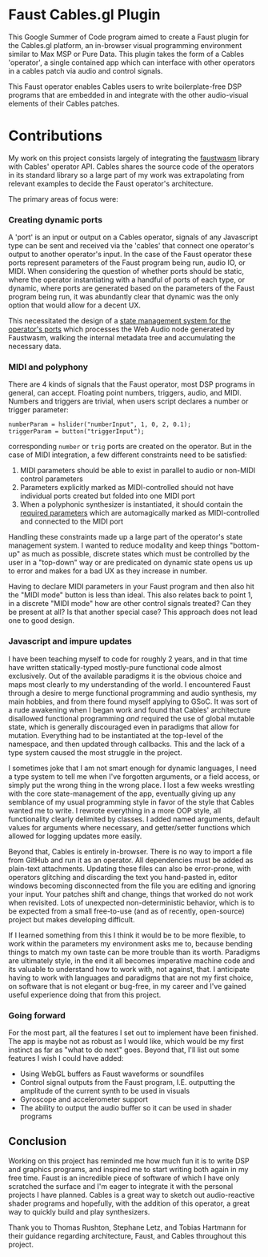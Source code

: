 # Faust Cables.gl Plugin

This Google Summer of Code program aimed to create a Faust plugin for the Cables.gl platform, an in-browser visual programming environment similar to Max MSP or Pure Data. 
This plugin takes the form of a Cables 'operator', a single contained app which can interface with other operators in a cables patch via audio and control signals.

This Faust operator enables Cables users to write boilerplate-free DSP programs that are embedded in and integrate with the other audio-visual elements of their Cables patches.

# Contributions 

My work on this project consists largely of integrating the [faustwasm](https://github.com/grame-cncm/faustwasm) library with Cables' operator API. Cables shares the source code of the operators in its standard library so a large part of my work was extrapolating from relevant examples to decide the Faust operator's architecture.

The primary areas of focus were:
  
### Creating dynamic ports

A 'port' is an input or output on a Cables operator, signals of any Javascript type can be sent and received via the 'cables' that connect one operator's output to another operator's input. 
In the case of the Faust operator these ports represent parameters of the Faust program being run, audio IO, or MIDI. When considering the question of whether ports should be static, where the operator instantiating with a handful of ports of each type, or dynamic, where ports are generated based on the parameters of the Faust program being run, it was abundantly clear that dynamic was the only option that would allow for a decent UX.

This necessitated the design of a [state management system for the operator's ports](../blob/main/src/porthandler.js) which processes the Web Audio node generated by Faustwasm, walking the internal metadata tree and accumulating the necessary data.

### MIDI and polyphony

There are 4 kinds of signals that the Faust operator, most DSP programs in general, can accept. Floating point numbers, triggers, audio, and MIDI. Numbers and triggers are trivial, when users script declares a number or trigger parameter: 

```dsp 
numberParam = hslider("numberInput", 1, 0, 2, 0.1);
triggerParam = button("triggerInput");
```

corresponding `number` or `trig` ports are created on the operator. But in the case of MIDI integration, a few different constraints need to be satisfied:

1. MIDI parameters should be able to exist in parallel to audio or non-MIDI control parameters 
2. Parameters explicitly marked as MIDI-controlled should not have individual ports created but folded into one MIDI port 
3. When a polyphonic synthesizer is instantiated, it should contain the [required parameters](https://faustdoc.grame.fr/manual/midi/#standard-polyphony-parameters) which are automagically marked as MIDI-controlled and connected to the MIDI port 

Handling these constraints made up a large part of the operator's state management system. I wanted to reduce modality and keep things "bottom-up" as much as possible, discrete states which must be controlled by the user in a "top-down" way or are predicated on dynamic state opens us up to error and makes for a bad UX as they increase in number.

Having to declare MIDI parameters in your Faust program and then also hit the "MIDI mode" button is less than ideal. This also relates back to point 1,  in a discrete "MIDI mode" how are other control signals treated? Can they be present at all? Is that another special case? This approach does not lead one to good design.

### Javascript and impure updates

I have been teaching myself to code for roughly 2 years, and in that time have written statically-typed mostly-pure functional code almost exclusively. Out of the available paradigms it is the obvious choice and maps most clearly to my understanding of the world. I encountered Faust through a desire to merge functional programming and audio synthesis, my main hobbies, and from there found myself applying to GSoC. It was sort of a rude awakening when I began work and found that Cables' architecture disallowed functional programming *and* required the use of global mutable state, which is generally discouraged even in paradigms that allow for mutation. Everything had to be instantiated at the top-level of the namespace, and then updated through callbacks. This and the lack of a type system caused the most struggle in the project.

I sometimes joke that I am not smart enough for dynamic languages, I need a type system to tell me when I've forgotten arguments, or a field access, or simply put the wrong thing in the wrong place. I lost a few weeks wrestling with the core state-management of the app, eventually giving up any semblance of my usual programming style in favor of the style that Cables wanted me to write. I rewrote everything in a more OOP style, all functionality clearly delimited by classes. I added named arguments, default values for arguments where necessary, and getter/setter functions which allowed for logging updates more easily.

Beyond that, Cables is entirely in-browser. There is no way to import a file from GitHub and run it as an operator. All dependencies must be added as plain-text attachments. Updating these files can also be error-prone, with operators glitching and discarding the text you hand-pasted in, editor windows becoming disconnected from the file you are editing and ignoring your input. Your patches shift and change, things that worked do not work when revisited. Lots of unexpected non-deterministic behavior, which is to be expected from a small free-to-use (and as of recently, open-source) project but makes developing difficult.

If I learned something from this I think it would be to be more flexible, to work within the parameters my environment asks me to, because bending things to match my own taste can be more trouble than its worth. Paradigms are ultimately style, in the end it all becomes imperative machine code and its valuable to understand how to work with, not against, that. I anticipate having to work with languages and paradigms that are not my first choice, on software that is not elegant or bug-free, in my career and I've gained useful experience doing that from this project.

### Going forward

For the most part, all the features I set out to implement have been finished. The app is maybe not as robust as I would like, which would be my first instinct as far as "what to do next" goes. Beyond that, I'll list out some features I wish I could have added: 

- Using WebGL buffers as Faust waveforms or soundfiles
- Control signal outputs from the Faust program, I.E. outputting the amplitude of the current synth to be used in visuals
- Gyroscope and accelerometer support 
- The ability to output the audio buffer so it can be used in shader programs

## Conclusion

Working on this project has reminded me how much fun it is to write DSP and graphics programs, and inspired me to start writing both again in my free time. Faust is an incredible piece of software of which I have only scratched the surface and I'm eager to integrate it with the personal projects I have planned. Cables is a great way to sketch out audio-reactive shader programs and hopefully, with the addition of this operator, a great way to quickly build and play synthesizers. 

Thank you to Thomas Rushton, Stephane Letz, and Tobias Hartmann for their guidance regarding architecture, Faust, and Cables throughout this project.


